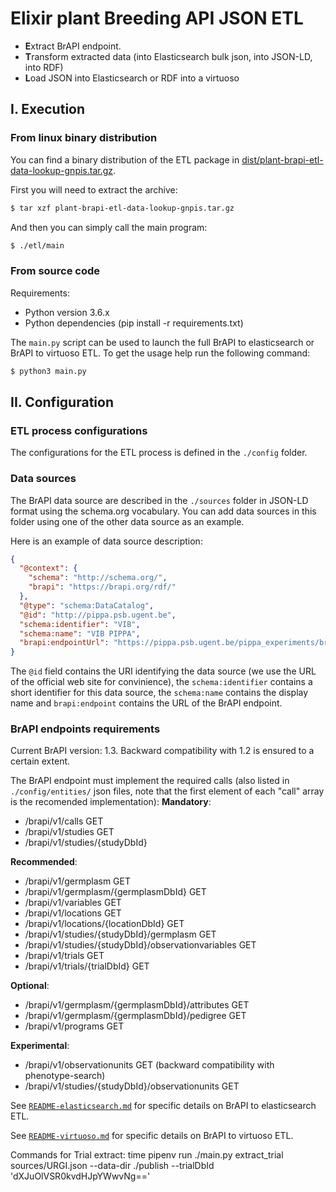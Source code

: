 Elixir plant Breeding API JSON ETL
==================================

- **E**xtract BrAPI endpoint.
- **T**ransform extracted data (into Elasticsearch bulk json, into JSON-LD, into RDF)
- **L**oad JSON into Elasticsearch or RDF into a virtuoso

## I. Execution

### From linux binary distribution

You can find a binary distribution of the ETL package in [dist/plant-brapi-etl-data-lookup-gnpis.tar.gz](dist/plant-brapi-etl-data-lookup-gnpis.tar.gz).
 
First you will need to extract the archive:
```sh
$ tar xzf plant-brapi-etl-data-lookup-gnpis.tar.gz
``` 

And then you can simply call the main program:
```sh
$ ./etl/main
```

### From source code

Requirements:
- Python version 3.6.x
- Python dependencies (pip install -r requirements.txt)


The `main.py` script can be used to launch the full BrAPI to elasticsearch or BrAPI to virtuoso ETL. To get the usage help run the following command:

```sh
$ python3 main.py
```

## II. Configuration

### ETL process configurations

The configurations for the ETL process is defined in the `./config` folder.

### Data sources

The BrAPI data source are described in the `./sources` folder in JSON-LD format using the schema.org vocabulary.
You can add data sources in this folder using one of the other data source as an example.

Here is an example of data source description:
```json
{
  "@context": {
    "schema": "http://schema.org/",
    "brapi": "https://brapi.org/rdf/"
  },
  "@type": "schema:DataCatalog",
  "@id": "http://pippa.psb.ugent.be",
  "schema:identifier": "VIB",
  "schema:name": "VIB PIPPA",
  "brapi:endpointUrl": "https://pippa.psb.ugent.be/pippa_experiments/brapi/v1/"
} 
```

The `@id` field contains the URI identifying the data source (we use the URL of the official web site for convinience), the `schema:identifier` contains a short identifier for this data source, the `schema:name` contains the display name and `brapi:endpoint` contains the URL of the BrAPI endpoint.

### BrAPI endpoints requirements
Current BrAPI version: 1.3.
Backward compatibility with 1.2 is ensured to a certain extent.

The BrAPI endpoint must implement the required calls (also listed in `./config/entities/` json files, note that the first element of each "call" array is the recomended implementation):
**Mandatory**:
- /brapi/v1/calls GET
- /brapi/v1/studies GET
- /brapi/v1/studies/{studyDbId} 

**Recommended**:
- /brapi/v1/germplasm GET
- /brapi/v1/germplasm/{germplasmDbId} GET
- /brapi/v1/variables GET
- /brapi/v1/locations GET
- /brapi/v1/locations/{locationDbId} GET
- /brapi/v1/studies/{studyDbId}/germplasm GET
- /brapi/v1/studies/{studyDbId}/observationvariables GET
- /brapi/v1/trials GET
- /brapi/v1/trials/{trialDbId} GET

**Optional**:
- /brapi/v1/germplasm/{germplasmDbId}/attributes GET
- /brapi/v1/germplasm/{germplasmDbId}/pedigree GET
- /brapi/v1/programs GET

**Experimental**:
- /brapi/v1/observationunits GET (backward compatibility with phenotype-search) 
- /brapi/v1/studies/{studyDbId}/observationunits GET

See [`README-elasticsearch.md`](README-elasticsearch.md) for specific details on BrAPI to elasticsearch ETL.

See [`README-virtuoso.md`](README-virtuoso.md) for specific details on BrAPI to virtuoso ETL.

Commands for Trial extract:
time pipenv run ./main.py extract_trial sources/URGI.json --data-dir ./publish --trialDbId 'dXJuOlVSR0kvdHJpYWwvNg=='
